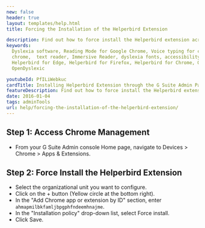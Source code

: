 ```yaml
---
new: false
header: true
layout: templates/help.html
title: Forcing the Installation of the Helperbird Extension

description: Find out how to force install the Helperbird extension across your G Suite organization. This guide provides detailed instructions for ensuring all users have access to Helperbird.
keywords:
  Dyslexia software, Reading Mode for Google Chrome, Voice typing for chrome, Text to speech for
  chrome,  text reader, Immersive Reader, dyslexia fonts, accessibility software, dyslexia software,
  Helperbird for Edge, Helperbird for Firefox, Helperbird for Chrome, Opendyslexic for Chrome,
  OpenDyslexic

youtubeId: PfILiWebkuc
cardTitle: Installing Helperbird Extension through the G Suite Admin Panel
featureDescription: Find out how to force install the Helperbird extension across your G Suite organization. This guide provides detailed instructions for ensuring all users have access to Helperbird.
date: 2016-01-04
tags: adminTools
url: help/forcing-the-installation-of-the-helperbird-extension/
---
```


## Step 1: Access Chrome Management
- From your G Suite Admin console Home page, navigate to Devices > Chrome > Apps & Extensions.

## Step 2: Force Install the Helperbird Extension
- Select the organizational unit you want to configure.
- Click on the + button (Yellow circle at the bottom right).
- In the "Add Chrome app or extension by ID" section, enter `ahmapmilbkfamljbpgphfndeemhnajme`.
- In the "Installation policy" drop-down list, select Force install.
- Click Save.

